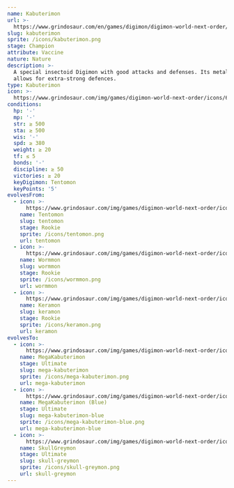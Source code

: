 ```yaml
---
name: Kabuterimon
url: >-
  https://www.grindosaur.com/en/games/digimon/digimon-world-next-order/digimon/63-kabuterimon
slug: kabuterimon
sprite: /icons/kabuterimon.png
stage: Champion
attribute: Vaccine
nature: Nature
description: >-
  A special insectoid Digimon with good attacks and defenses. Its metallic head
  allows for extra-strong defences.
type: Kabuterimon
icon: >-
  https://www.grindosaur.com/img/games/digimon-world-next-order/icons/63-kabuterimon-icon.png
conditions:
  hp: '-'
  mp: '-'
  str: ≥ 500
  sta: ≥ 500
  wis: '-'
  spd: ≥ 380
  weight: ≥ 20
  tf: ≤ 5
  bonds: '-'
  discipline: ≥ 50
  victories: ≥ 20
  keyDigimon: Tentomon
  keyPoints: '5'
evolvesFrom:
  - icon: >-
      https://www.grindosaur.com/img/games/digimon-world-next-order/icons/27-tentomon-icon-small.png
    name: Tentomon
    slug: tentomon
    stage: Rookie
    sprite: /icons/tentomon.png
    url: tentomon
  - icon: >-
      https://www.grindosaur.com/img/games/digimon-world-next-order/icons/32-wormmon-icon-small.png
    name: Wormmon
    slug: wormmon
    stage: Rookie
    sprite: /icons/wormmon.png
    url: wormmon
  - icon: >-
      https://www.grindosaur.com/img/games/digimon-world-next-order/icons/56-keramon-icon-small.png
    name: Keramon
    slug: keramon
    stage: Rookie
    sprite: /icons/keramon.png
    url: keramon
evolvesTo:
  - icon: >-
      https://www.grindosaur.com/img/games/digimon-world-next-order/icons/116-megakabuterimon-icon-small.png
    name: MegaKabuterimon
    stage: Ultimate
    slug: mega-kabuterimon
    sprite: /icons/mega-kabuterimon.png
    url: mega-kabuterimon
  - icon: >-
      https://www.grindosaur.com/img/games/digimon-world-next-order/icons/145-megakabuterimon-blue-icon-small.png
    name: MegaKabuterimon (Blue)
    stage: Ultimate
    slug: mega-kabuterimon-blue
    sprite: /icons/mega-kabuterimon-blue.png
    url: mega-kabuterimon-blue
  - icon: >-
      https://www.grindosaur.com/img/games/digimon-world-next-order/icons/133-skullgreymon-icon-small.png
    name: SkullGreymon
    stage: Ultimate
    slug: skull-greymon
    sprite: /icons/skull-greymon.png
    url: skull-greymon
---
```


